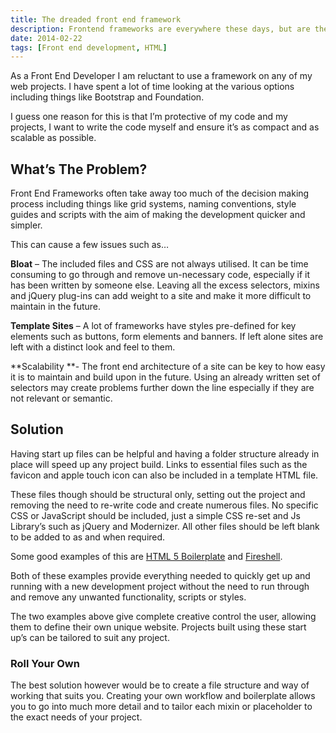 ```yaml
---
title: The dreaded front end framework
description: Frontend frameworks are everywhere these days, but are they any good? 
date: 2014-02-22
tags: [Front end development, HTML]
---
```


As a Front End Developer I am reluctant to use a framework on any of my web projects. I have spent a lot of time looking at the various options including things like Bootstrap and Foundation.

I guess one reason for this is that I&#8217;m protective of my code and my projects, I want to write the code myself and ensure it&#8217;s as compact and as scalable as possible.

<h2 class="heading">What&#8217;s The Problem?</h2>

Front End Frameworks often take away too much of the decision making process including things like grid systems, naming conventions, style guides and scripts with the aim of making the development quicker and simpler.

This can cause a few issues such as&#8230;

**Bloat** &#8211; The included files and CSS are not always utilised. It can be time consuming to go through and remove un-necessary code, especially if it has been written by someone else. Leaving all the excess selectors, mixins and jQuery plug-ins can add weight to a site and make it more difficult to maintain in the future.

**Template Sites** &#8211; A lot of frameworks have styles pre-defined for key elements such as buttons, form elements and banners. If left alone sites are left with a distinct look and feel to them.

**Scalability **- The front end architecture of a site can be key to how easy it is to maintain and build upon in the future. Using an already written set of selectors may create problems further down the line especially if they are not relevant or semantic.

<h2 class="heading">Solution</h2>

Having start up files can be helpful and having a folder structure already in place will speed up any project build. Links to essential files such as the favicon and apple touch icon can also be included in a template HTML file.

These files though should be structural only, setting out the project and removing the need to re-write code and create numerous files. No specific CSS or JavaScript should be included, just a simple CSS re-set and Js Library&#8217;s such as jQuery and Modernizer. All other files should be left blank to be added to as and when required.

Some good examples of this are <a href="http://html5boilerplate.com/" title="HTML 5 Boilerplate" target="_blank">HTML 5 Boilerplate</a> and <a href="http://getfireshell.com/" title="Fireshell " target="_blank">Fireshell</a>.

Both of these examples provide everything needed to quickly get up and running with a new development project without the need to run through and remove any unwanted functionality, scripts or styles.

The two examples above give complete creative control the user, allowing them to define their own unique website. Projects built using these start up&#8217;s can be tailored to suit any project.

<h3 class="heading">Roll Your Own</h3>

The best solution however would be to create a file structure and way of working that suits you. Creating your own workflow and boilerplate allows you to go into much more detail and to tailor each mixin or placeholder to the exact needs of your project.
